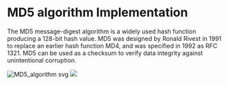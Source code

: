 # MD5 algorithm Implementation 

The MD5 message-digest algorithm is a widely used hash function producing a 128-bit hash value. MD5 was designed by Ronald Rivest in 1991 to replace an earlier hash function MD4, and was specified in 1992 as RFC 1321. MD5 can be used as a checksum to verify data integrity against unintentional corruption.


![MD5_algorithm svg](https://github.com/mohamed-cs/MD5-algorithm-Implementation-/assets/58373612/098fefa5-2e41-4287-991a-effcb46627bf)
<img src="https://cdn.comparitech.com/wp-content/uploads/2021/06/md5-no-2fix-02-scaled.webp" />

